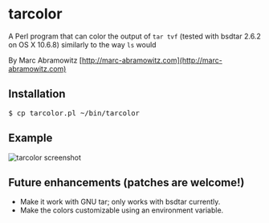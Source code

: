 # tarcolor

A Perl program that can color the output of `tar tvf` (tested with bsdtar 2.6.2 on OS X 10.6.8) similarly to the way `ls` would

By Marc Abramowitz [http://marc-abramowitz.com](http://marc-abramowitz.com)

## Installation

<pre>
$ cp tarcolor.pl ~/bin/tarcolor
</pre>

## Example

![tarcolor screenshot](https://github.com/msabramo/tarcolor/raw/master/tarcolor_screenshot.png "tarcolor screenshot")


## Future enhancements (patches are welcome!)

* Make it work with GNU tar; only works with bsdtar currently.
* Make the colors customizable using an environment variable.
